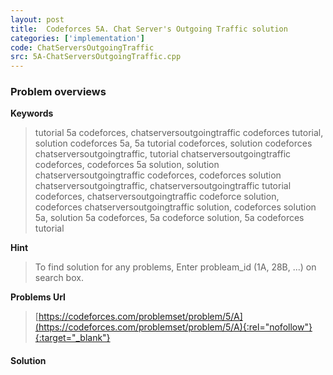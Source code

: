 ```yaml
---
layout: post
title:  Codeforces 5A. Chat Server's Outgoing Traffic solution
categories: ['implementation']
code: ChatServersOutgoingTraffic
src: 5A-ChatServersOutgoingTraffic.cpp
---
```

### **Problem overviews**

**Keywords**
> tutorial 5a codeforces, chatserversoutgoingtraffic codeforces tutorial, solution codeforces 5a, 5a tutorial codeforces, solution codeforces chatserversoutgoingtraffic, tutorial chatserversoutgoingtraffic codeforces, codeforces 5a solution, solution chatserversoutgoingtraffic codeforces, codeforces solution chatserversoutgoingtraffic, chatserversoutgoingtraffic tutorial codeforces, chatserversoutgoingtraffic codeforce solution, codeforces chatserversoutgoingtraffic solution, codeforces solution 5a, solution 5a codeforces, 5a codeforce solution, 5a codeforces tutorial

**Hint**
> To find solution for any problems, Enter probleam_id (1A, 28B, ...) on search box. 

**Problems Url**
> [https://codeforces.com/problemset/problem/5/A](https://codeforces.com/problemset/problem/5/A){:rel="nofollow"}{:target="_blank"}

#### **Solution**



